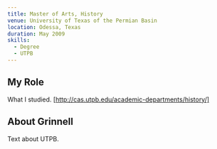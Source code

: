 ```yaml
---
title: Master of Arts, History
venue: University of Texas of the Permian Basin
location: Odessa, Texas
duration: May 2009
skills:
  - Degree
  - UTPB
---
```


My Role
-------

What I studied.
[http://cas.utpb.edu/academic-departments/history/]

About Grinnell
----------

Text about UTPB.
